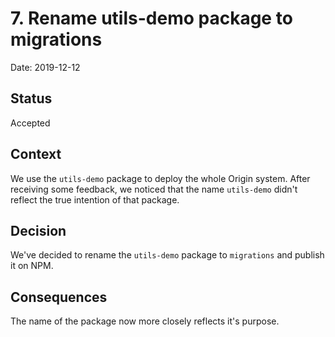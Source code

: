 # 7. Rename utils-demo package to migrations

Date: 2019-12-12

## Status

Accepted

## Context

We use the `utils-demo` package to deploy the whole Origin system. After receiving some feedback, we noticed that the name `utils-demo` didn't reflect the true intention of that package.

## Decision

We've decided to rename the `utils-demo` package to `migrations` and publish it on NPM.

## Consequences

The name of the package now more closely reflects it's purpose.
